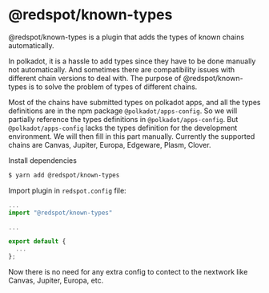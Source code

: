 # @redspot/known-types

@redspot/known-types is a plugin that adds the types of known chains automatically.

In polkadot, it is a hassle to add types since they have to be done manually not automatically. And sometimes there are compatibility issues with different chain versions to deal with. The purpose of @redspot/known-types is to solve the problem of types of different chains.

Most of the chains have submitted types on polkadot apps, and all the types definitions are in the npm package `@polkadot/apps-config`. So we will partially reference the types definitions in `@polkadot/apps-config`. But `@polkadot/apps-config` lacks the types definition for the development environment. We will then fill in this part manually. Currently the supported chains are Canvas, Jupiter, Europa, Edgeware, Plasm, Clover.

Install dependencies

```bash
$ yarn add @redspot/known-types
```

Import plugin in `redspot.config` file:

```javascript
...
import "@redspot/known-types"

...

export default {
  ...
};
```

Now there is no need for any extra config to contect to the nextwork like Canvas, Jupiter, Europa, etc.
